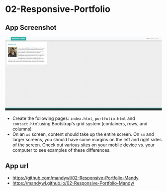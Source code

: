# 02-Responsive-Portfolio

## App Screenshot

![App Screenshot](assets/Images/app_screenshot.PNG)

- Create the following pages: `index.html`, `portfolio.html` and `contact.html`using Bootstrap's grid system (containers, rows, and columns)
- On an `xs` screen, content should take up the entire screen. On `sm` and larger screens, you should have some margins on the left and right sides of the screen. Check out various sites on your mobile device vs. your computer to see examples of these differences.

## App url

- https://github.com/mandywl/02-Responsive-Portfolio-Mandy
- https://mandywl.github.io/02-Responsive-Portfolio-Mandy/
